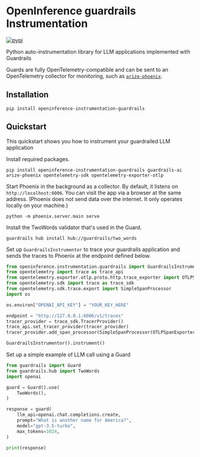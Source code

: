# OpenInference guardrails Instrumentation

[![pypi](https://badge.fury.io/py/openinference-instrumentation-guardrails.svg)](https://pypi.org/project/openinference-instrumentation-guardrails/)

Python auto-instrumentation library for LLM applications implemented with Guardrails

Guards are fully OpenTelemetry-compatible and can be sent to an OpenTelemetry collector for monitoring, such as [`arize-phoenix`](https://github.com/Arize-ai/phoenix).

## Installation

```shell
pip install openinference-instrumentation-guardrails
```

## Quickstart

This quickstart shows you how to instrument your guardrailed LLM application 

Install required packages.

```shell
pip install openinference-instrumentation-guardrails guardrails-ai arize-phoenix opentelemetry-sdk opentelemetry-exporter-otlp
```

Start Phoenix in the background as a collector. By default, it listens on `http://localhost:6006`. You can visit the app via a browser at the same address. (Phoenix does not send data over the internet. It only operates locally on your machine.)

```shell
python -m phoenix.server.main serve
```

Install the TwoWords validator that's used in the Guard.

```shell
guardrails hub install hub://guardrails/two_words
```

Set up `GuardrailsInstrumentor` to trace your guardrails application and sends the traces to Phoenix at the endpoint defined below.

```python
from openinference.instrumentation.guardrails import GuardrailsInstrumentor
from opentelemetry import trace as trace_api
from opentelemetry.exporter.otlp.proto.http.trace_exporter import OTLPSpanExporter
from opentelemetry.sdk import trace as trace_sdk
from opentelemetry.sdk.trace.export import SimpleSpanProcessor
import os

os.environ["OPENAI_API_KEY"] = "YOUR_KEY_HERE"

endpoint = "http://127.0.0.1:6006/v1/traces"
tracer_provider = trace_sdk.TracerProvider()
trace_api.set_tracer_provider(tracer_provider)
tracer_provider.add_span_processor(SimpleSpanProcessor(OTLPSpanExporter(endpoint)))

GuardrailsInstrumentor().instrument()
```

Set up a simple example of LLM call using a Guard
```python
from guardrails import Guard
from guardrails.hub import TwoWords
import openai

guard = Guard().use(
    TwoWords(),
)

response = guard(
    llm_api=openai.chat.completions.create,
    prompt="What is another name for America?",
    model="gpt-3.5-turbo",
    max_tokens=1024,
)

print(response)
```
